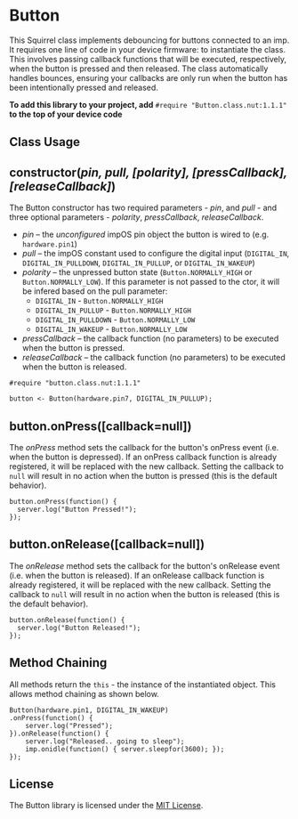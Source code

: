 # Button

This Squirrel class implements debouncing for buttons connected to an imp. It requires one line of code in your device firmware: to instantiate the class. This involves passing callback functions that will be executed, respectively, when the button is pressed and then released. The class automatically handles bounces, ensuring your callbacks are only run when the button has been intentionally pressed and released.

**To add this library to your project, add** `#require "Button.class.nut:1.1.1"` **to the top of your device code**

## Class Usage

## constructor(*pin, pull, [polarity], [pressCallback], [releaseCallback]*)

The Button constructor has two required parameters - *pin*, and *pull* - and three optional parameters - *polarity*, *pressCallback*, *releaseCallback*.

- *pin* &ndash; the *unconfigured* impOS pin object the button is wired to (e.g. ```hardware.pin1```)
- *pull* &ndash; the impOS constant used to configure the digital input (```DIGITAL_IN```, ```DIGITAL_IN_PULLDOWN```, ```DIGITAL_IN_PULLUP```, or ```DIGITAL_IN_WAKEUP```)
- *polarity* &ndash; the unpressed button state (```Button.NORMALLY_HIGH``` or ```Button.NORMALLY_LOW```). If this parameter is not passed to the ctor, it will be infered based on the pull parameter:
    - ```DIGITAL_IN``` - ```Button.NORMALLY_HIGH```
    - ```DIGITAL_IN_PULLUP``` - ```Button.NORMALLY_HIGH```
    - ```DIGITAL_IN_PULLDOWN``` - ```Button.NORMALLY_LOW```
    - ```DIGITAL_IN_WAKEUP``` - ```Button.NORMALLY_LOW```
- *pressCallback* &ndash; the callback function (no parameters) to be executed when the button is pressed.
- *releaseCallback* &ndash; the callback function (no parameters) to be executed when the button is released.

```squirrel
#require "button.class.nut:1.1.1"

button <- Button(hardware.pin7, DIGITAL_IN_PULLUP);
```

## button.onPress([callback=null])

The *onPress* method sets the callback for the button's onPress event (i.e. when the button is depressed). If an onPress callback function is already registered, it will be replaced with the new callback. Setting the callback to ```null``` will result in no action when the button is pressed (this is the default behavior).

```squirrel
button.onPress(function() {
  server.log("Button Pressed!");
});
```

## button.onRelease([callback=null])

The *onRelease* method sets the callback for the button's onRelease event (i.e. when the button is released). If an onRelease callback function is already registered, it will be replaced with the new callback. Setting the callback to ```null``` will result in no action when the button is released (this is the default behavior).

```squirrel
button.onRelease(function() {
  server.log("Button Released!");
});
```

## Method Chaining

All methods return the ```this``` - the instance of the instantiated object.  This allows method chaining as shown below.

```squirrel
Button(hardware.pin1, DIGITAL_IN_WAKEUP)
.onPress(function() {
    server.log("Pressed");
}).onRelease(function() {
    server.log("Released.. going to sleep");
    imp.onidle(function() { server.sleepfor(3600); });
});
```

## License

The Button library is licensed under the [MIT License](./LICENSE).
